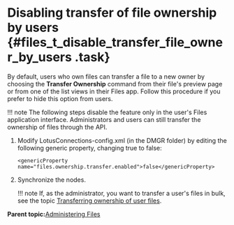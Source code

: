 # Disabling transfer of file ownership by users {#files_t_disable_transfer_file_owner_by_users .task}

By default, users who own files can transfer a file to a new owner by choosing the **Transfer Ownership** command from their file's preview page or from one of the list views in their Files app. Follow this procedure if you prefer to hide this option from users.

!!! note
    The following steps disable the feature only in the user's Files application interface. Administrators and users can still transfer the ownership of files through the API.

1.  Modify LotusConnections-config.xml \(in the DMGR folder\) by editing the following generic property, changing true to false:

    ```
    <genericProperty name="files.ownership.transfer.enabled">false</genericProperty>
    ```

2.  Synchronize the nodes.

    !!! note
    If, as the administrator, you want to transfer a user's files in bulk, see the topic [Transferring ownership of user files](t_transfer_ownership_of_user_files.md).


**Parent topic:**[Administering Files](../admin/c_admin_files_overview.md)

